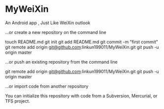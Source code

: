 MyWeiXin
========

An Android app , Just Like WeiXin outlook



…or create a new repository on the command line

touch README.md
git init
git add README.md
git commit -m "first commit"
git remote add origin git@github.com:linkun199011/MyWeiXin.git
git push -u origin master

…or push an existing repository from the command line

git remote add origin git@github.com:linkun199011/MyWeiXin.git
git push -u origin master

…or import code from another repository

You can initialize this repository with code from a Subversion, Mercurial, or TFS project.
